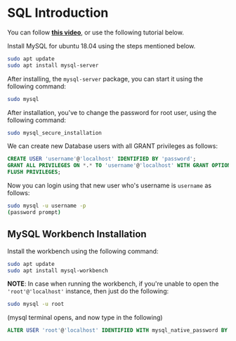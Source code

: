 # SQL Introduction

You can follow **[this video](https://youtu.be/BDShK0w1zAg)**, or use the following tutorial below.

Install MySQL for ubuntu 18.04 using the steps mentioned below.

```bash
sudo apt update
sudo apt install mysql-server
```

After installing, the `mysql-server` package, you can start it using the following command:

```bash
sudo mysql
```

After installation, you've to change the password for root user, using the following command:

```bash
sudo mysql_secure_installation
```

We can create new Database users with all GRANT privileges as follows:

```sql
CREATE USER 'username'@'localhost' IDENTIFIED BY 'password';
GRANT ALL PRIVILEGES ON *.* TO 'username'@'localhost' WITH GRANT OPTION;
FLUSH PRIVILEGES;
```

Now you can login using that new user who's username is `username` as follows:

```bash
sudo mysql -u username -p
(password prompt)
```

## MySQL Workbench Installation

Install the workbench using the following command:

```bash
sudo apt update
sudo apt install mysql-workbench
```

**NOTE**: In case when running the workbench, if you're unable to open the `'root'@'localhost'` instance, then just do the following:

```bash
sudo mysql -u root
```

(mysql terminal opens, and now type in the following)

```sql
ALTER USER 'root'@'localhost' IDENTIFIED WITH mysql_native_password BY 'password';
```
